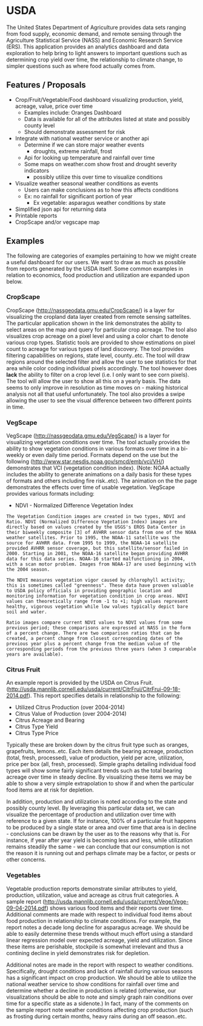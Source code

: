 # USDA

The United States Department of Agriculture provides data sets ranging from food
supply, economic demand, and remote sensing through the Agriculture Statistical Service (NASS)
and Economic Research Service (ERS). This application provides an analytics dashboard
and data exploration to help bring to light answers to important questions such as determining
crop yield over time, the relationship to climate change, to simpler questions such as where
food actually comes from.

## Features / Proposals

* Crop/Fruit/Vegetable/Food dashboard visualizing production, yield, acreage, value, price over time
  * Examples include: Oranges Dashboard
  * Data is available for all of the attributes listed at state and possibly county level
  * Should demonstrate assessment for risk
* Integrate with national weather service or another api
  * Determine if we can store major weather events
    * droughts, extreme rainfall, frost
  * Api for looking up temperature and rainfall over time
  * Some maps on weather.com show frost and drought severity indicators
    * possibly utilize this over time to visualize conditions
* Visualize weather seasonal weather conditions as events
  * Users can make conclusions as to how this affects conditions
  * Ex: no rainfall for significant portion of year
     * Ex vegetable: asparagus weather conditions by state
* Simplified json api for returning data
* Printable reports
* CropScape and/or vegscape map

## Examples

The following are categories of examples pertaining to how we might create a useful dashboard for our users. We want to draw as much as possible from reports generated by the USDA itself. Some common examples in relation to economics, food production and utilization are expanded upon below.

### CropScape

CropScape (http://nassgeodata.gmu.edu/CropScape/) is a layer for visualizing the cropland data layer created from remote sensing sattelites. The particular application shown in the link demonstrates the ability to select areas on the map and query for particular crop acreage. The tool also visualizes crop acreage on a pixel level and using a color chart to denote various crop types. Statistic tools are provided to show estimations on pixel count to acreage for various types of land discovery. The tool provides filtering capabilities on regions, state level, county..etc. The tool will draw regions around the selected filter and allow the user to see statistics for that area while color coding individual pixels accordingly. The tool however does **lack** the ability to filter on a crop level (i.e. I only want to see corn pixels). The tool will allow the user to show all this on a yearly basis. The data seems to only improve in resolution as time moves on - making historical analysis not all that useful unfortunately. The tool also provides a swipe allowing the user to see the visual difference between two different points in time.

### VegScape

VegScape (http://nassgeodata.gmu.edu/VegScape/) is a layer for visualizing vegetation conditions over time. The tool actually provides the ability to show vegetation conditions in various formats over time in a bi-weekly or even daily time period. Formats depend on the use but the following (http://www.star.nesdis.noaa.gov/smcd/emb/vci/VH/) demonstrates that VCI (vegetation condition index). (Note: NOAA actually includes the ability to generate animations on a daily basis for these types of formats and others including fire risk..etc). The animation on the the page demonstrates the effects over time of usable vegetation. VegScape provides various formats including:

* NDVI - Normalized Difference Vegetation Index

```
The Vegetation Condition images are created in two types, NDVI and Ratio. NDVI (Normalized Difference Vegetation Index) images are directly based on values created by the USGS's EROS Data Center in their biweekly composite [3] of AVHRR sensor data from one of the NOAA weather satellites. Prior to 1995, the NOAA-11 satellite was the source for AVHRR data. From 1995 to 1999, the NOAA-14 satellite provided AVHRR sensor coverage, but this satellite/sensor failed in 2000. Starting in 2001, the NOAA-16 satellite began providing AVHRR data for this data series. NOAA-16 started malfunctioning in 2004, with a scan motor problem. Images from NOAA-17 are used beginning with the 2004 season.

The NDVI measures vegetation vigor caused by chlorophyll activity; this is sometimes called "greenness". These data have proven valuable to USDA policy officials in providing geographic location and monitoring information for vegetation condition in crop areas. NDVI values can theoretically range from -1 to +1; high values represent healthy, vigorous vegetation while low values typically depict bare soil and water.

Ratio images compare current NDVI values to NDVI values from some previous period; these comparisons are expressed at NASS in the form of a percent change. There are two comparison ratios that can be created, a percent change from closest corresponding dates of the previous year plus a percent change from the median value of the corresponding periods from the previous three years (when 3 comparable years are available).
```

### Citrus Fruit

An example report is provided by the USDA on Citrus Fruit. (http://usda.mannlib.cornell.edu/usda/current/CitrFrui/CitrFrui-09-18-2014.pdf). This report specifies details in relationship to the following:

* Utilized Citrus Production (over 2004-2014)
* Citrus Value of Production (over 2004-2014)
* Citrus Acreage and Bearing
* Citrus Type Yield
* Citrus Type Price

Typically these are broken down by the citrus fruit type such as oranges, grapefruits, lemons..etc. Each item details the bearing acreage, production (total, fresh, processed), value of production, yield per acre, utilization, price per box (all, fresh, processed). Simple graphs detailing individual food types will show some fairly significant trends such as the total bearing acreage over time in steady decline. By visualizing these items we may be able to show a very simple extrapolation to show if and when the particular food items are at risk for depletion.

In addition, production and utilization is noted according to the state and possibly county level. By leveraging this particular data set, we can visualize the percentage of production and utilization over time with reference to a given state. If for instance, 100% of a particular fruit happens to be produced by a single state or area and over time that area is in decline - conclusions can be drawn by the user as to the reasons why that is. For instance, if year after year yield is becoming less and less, while utilization remains steadily the same - we can conclude that our consumption is not the reason it is running out and perhaps climate may be a factor, or pests or other concerns.

### Vegetables

Vegetable production reports demonstrate similar attributes to yield, production, utilization, value and acreage as citrus fruit categories. A sample report (http://usda.mannlib.cornell.edu/usda/current/Vege/Vege-09-04-2014.pdf) shows various food items and their reports over time. Additional comments are made with respect to individual food items about food production in relationship to climate conditions. For example, the report notes a decade long decline for asparagus acreage. We should be able to easily determine these trends without much effort using a standard linear regression model over expected acreage, yield and utilization. Since these items are perishable, stockpile is somewhat irrelevant and thus a contining decline in yield demonstrates risk for depletion. 

Additional notes are made in the report with respect to weather conditions. Specifically, drought conditions and lack of rainfall during various seasons has a significant impact on crop production. We should be able to utilize the national weather service to show conditions for rainfall over time and determine whether a decline in production is related (otherwise, our visualizations should be able to note and simply graph rain conditions over time for a specific state as a sidenote.) In fact, many of the comments on the sample report note weather conditions affecting crop production (such as frosting during certain months, heavy rains during an off season..etc. 

